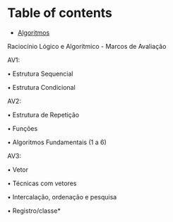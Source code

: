 # Table of contents

* [Algoritmos](README.md)

Raciocínio Lógico e Algorítmico - Marcos de Avaliação

AV1:

•	Estrutura Sequencial

•	Estrutura Condicional

AV2:

•	Estrutura de Repetição

•	Funções

•	Algoritmos Fundamentais (1 a 6)

AV3:

•	Vetor

•	Técnicas com vetores

•	Intercalação, ordenação e pesquisa

•	Registro/classe*
